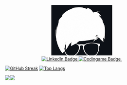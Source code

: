 <div id="header" align="center">
  <img src="https://github.com/KGrants/KGrants/blob/main/PIC1.png" width="200"/>
</div>
<div id="badges" align="center">
  <a href="https://www.linkedin.com/in/karlisgrants/">
    <img src="https://img.shields.io/badge/LinkedIn-blue" alt="LinkedIn Badge"/>
  </a>  
  <a href="https://www.codingame.com/profile/cc87f6e9480d6282fc64ba583f66c6b65528705">
    <img src="https://img.shields.io/badge/CodinGame-Papa__Carlos-Yellow" alt="Codingame Badge"/>
  </a>
  <img src="https://komarev.com/ghpvc/?username=KGrants&style=flat-square&color=blue" alt=""/>
</div>

[![GitHub Streak](http://github-readme-streak-stats.herokuapp.com?user=KGrants&theme=dark&background=000000)](https://git.io/streak-stats)
[![Top Langs](https://github-readme-stats.vercel.app/api/top-langs/?username=KGrants)](https://github.com/anuraghazra/github-readme-stats)

<div style="display: flex; flex-direction: row;">
 <img class="img" src="http://github-readme-streak-stats.herokuapp.com?user=KGrants&theme=dark&background=000000)" />
 <img class="img" src="https://github-readme-stats.vercel.app/api/top-langs/?username=KGrants" />
</div>
